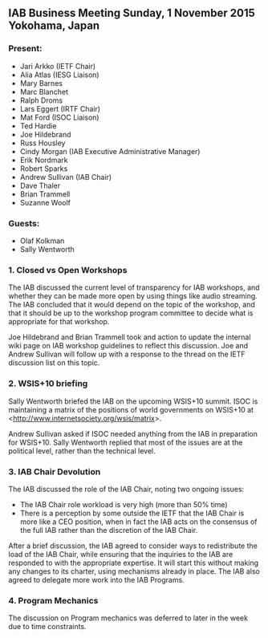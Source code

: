
IAB Business Meeting 
Sunday, 1 November 2015 
Yokohama, Japan
--------------------------------------------------------------


### Present:


* Jari Arkko (IETF Chair)
* Alia Atlas (IESG Liaison)
* Mary Barnes
* Marc Blanchet
* Ralph Droms
* Lars Eggert (IRTF Chair)
* Mat Ford (ISOC Liaison)
* Ted Hardie
* Joe Hildebrand
* Russ Housley
* Cindy Morgan (IAB Executive Administrative Manager)
* Erik Nordmark
* Robert Sparks
* Andrew Sullivan (IAB Chair)
* Dave Thaler
* Brian Trammell
* Suzanne Woolf


### Guests:


* Olaf Kolkman
* Sally Wentworth


### 1. Closed vs Open Workshops


The IAB discussed the current level of transparency for IAB workshops, and whether they can be made more open by using things like audio streaming. The IAB concluded that it would depend on the topic of the workshop, and that it should be up to the workshop program committee to decide what is appropriate for that workshop.


Joe Hildebrand and Brian Trammell took and action to update the internal wiki page on IAB workshop guidelines to reflect this discussion. Joe and Andrew Sullivan will follow up with a response to the thread on the IETF discussion list on this topic.


### 2. WSIS+10 briefing


Sally Wentworth briefed the IAB on the upcoming WSIS+10 summit. ISOC is maintaining a matrix of the positions of world governments on WSIS+10 at <<http://www.internetsociety.org/wsis/matrix>>.


Andrew Sullivan asked if ISOC needed anything from the IAB in preparation for WSIS+10. Sally Wentworth replied that most of the issues are at the political level, rather than the technical level.


### 3. IAB Chair Devolution


The IAB discussed the role of the IAB Chair, noting two ongoing issues:


* The IAB Chair role workload is very high (more than 50% time)
* There is a perception by some outside the IETF that the IAB Chair is more like a CEO position, when in fact the IAB acts on the consensus of the full IAB rather than the discretion of the IAB Chair.


After a brief discussion, the IAB agreed to consider ways to redistribute the load of the IAB Chair, while ensuring that the inquiries to the IAB are responded to with the appropriate expertise. It will start this without making any changes to its charter, using mechanisms already in place. The IAB also agreed to delegate more work into the IAB Programs.


### 4. Program Mechanics


The discussion on Program mechanics was deferred to later in the week due to time constraints.


